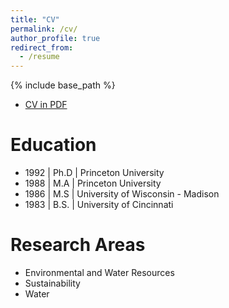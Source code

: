 ```yaml
---
title: "CV"
permalink: /cv/
author_profile: true
redirect_from:
  - /resume
---
```


{% include base_path %}

* [CV in PDF](https://ce.udel.edu/wp-content/uploads/formidable/10/Imhoff2021.pdf)

Education
======
* 1992 | Ph.D | Princeton University
* 1988 | M.A | Princeton University
* 1986 | M.S | University of Wisconsin - Madison
* 1983 | B.S. | University of Cincinnati

Research Areas
====
* Environmental and Water Resources
* Sustainability
* Water
